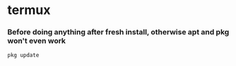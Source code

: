 # termux
### Before doing anything after fresh install, otherwise apt and pkg won't even work
```
pkg update
```
